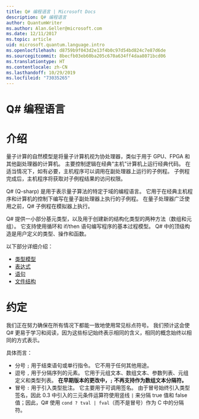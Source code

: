 ```yaml
---
title: Q# 编程语言 | Microsoft Docs
description: Q# 编程语言
author: QuantumWriter
ms.author: Alan.Geller@microsoft.com
ms.date: 12/11/2017
ms.topic: article
uid: microsoft.quantum.language.intro
ms.openlocfilehash: d8759b9f043d2e13f4b0c97d54bd824c7e87d6de
ms.sourcegitcommit: 8becfb03eb60ba205c670a634ff4daa8071bcd06
ms.translationtype: HT
ms.contentlocale: zh-CN
ms.lasthandoff: 10/29/2019
ms.locfileid: "73035265"
---
```

# <a name="the-q-programming-language"></a>Q# 编程语言

# <a name="introduction"></a>介绍

量子计算的自然模型是将量子计算机视为协处理器，类似于用于 GPU、FPGA 和其他副处理器的计算机。
主要控制逻辑在经典“主机”计算机上运行经典代码。
在适当情况下，如有必要，主机程序可以调用在副处理器上运行的子例程。
子例程完成后，主机程序将获取对子例程结果的访问权限。

Q# (Q-sharp) 是用于表示量子算法的特定于域的编程语言。
它用于在经典主机程序和计算机的控制下编写在量子副处理器上执行的子例程。
在量子处理器广泛使用之前，Q# 子例程在模拟器上执行。

Q# 提供一小部分基元类型，以及用于创建新的结构化类型的两种方法（数组和元组）。
它支持使用循环和 if/then 语句编写程序的基本过程模型。
Q# 中的顶级构造是用户定义的类型、操作和函数。

以下部分详细介绍：
- [类型模型](xref:microsoft.quantum.language.type-model)
- [表达式](xref:microsoft.quantum.language.expressions)
- [语句](xref:microsoft.quantum.language.statements)
- [文件结构](xref:microsoft.quantum.language.file-structure)

# <a name="conventions"></a>约定

我们正在努力确保在所有情况下都能一致地使用常见标点符号。
我们预计这会使 Q# 更易于学习和阅读，因为这些标记始终表示相同的含义，相同的概念始终以相同的方式表示。

具体而言：

- 分号 `;` 用于结束语句或单行指令。
  它不用于任何其他用途。
- 逗号 `,` 用于分隔序列的元素。 它用于元组文本、数组文本、参数列表、元组定义和类型列表。 **在早期版本的更改中，`;` 不再支持作为数组文本分隔符。**
- 冒号 `:` 用于引入类型批注。 它主要用于可调用签名。
  由于冒号始终引入类型签名，因此 0.3 中引入的三元条件运算符使用竖线 `|` 来分隔 true 值和 false 值；因此，Q# 使用 `cond ? tval | fval`（而不是冒号）作为 C 中的分隔符。
  
